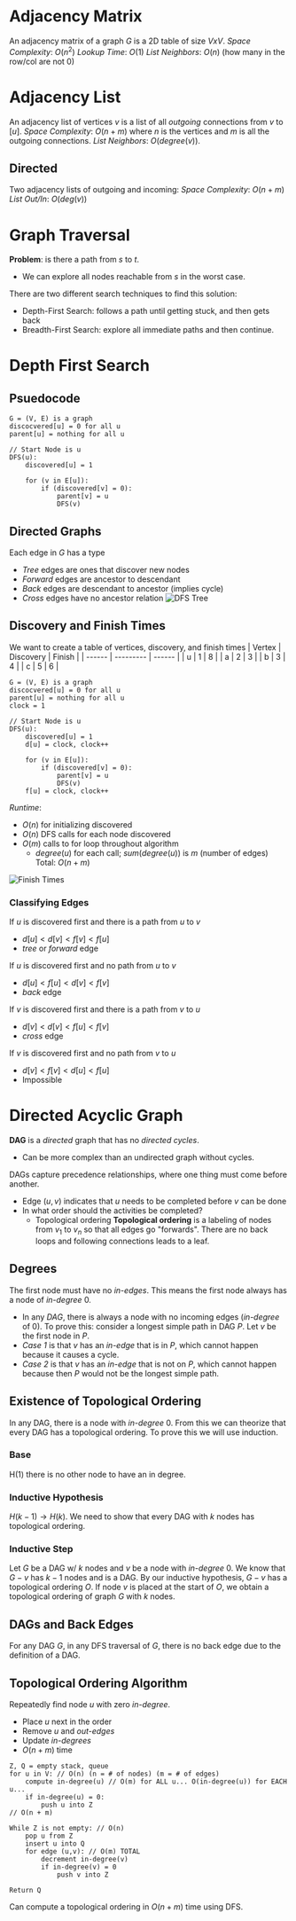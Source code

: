 # Adjacency Matrix
An adjacency matrix of a graph $G$ is a 2D table of size $VxV$.
*Space Complexity*: $O(n^2)$
*Lookup Time*: $O(1)$
*List Neighbors*: $O(n)$ (how many in the row/col are not 0)

# Adjacency List
An adjacency list of vertices $v$ is a list of all *outgoing* connections from $v$ to $[u]$.
*Space Complexity*: $O(n + m)$ where $n$ is the vertices and $m$ is all the outgoing connections.
*List Neighbors*: $O(degree(v))$.

## Directed
Two adjacency lists of outgoing and incoming:
*Space Complexity*: $O(n+m)$
*List Out/In*: $O(deg(v))$

# Graph Traversal
**Problem**: is there a path from $s$ to $t$.
- We can explore all nodes reachable from $s$ in the worst case.

There are two different search techniques to find this solution:
- Depth-First Search: follows a path until getting stuck, and then gets back
- Breadth-First Search: explore all immediate paths and then continue.

# Depth First Search
## Psuedocode
```
G = (V, E) is a graph
discocvered[u] = 0 for all u
parent[u] = nothing for all u

// Start Node is u
DFS(u):
	discovered[u] = 1

	for (v in E[u]):
		if (discovered[v] = 0):
			parent[v] = u
			DFS(v)

```

## Directed Graphs
Each edge in $G$ has a type
- *Tree* edges are ones that discover new nodes
- *Forward* edges are ancestor to descendant
- *Back* edges are descendant to ancestor (implies cycle)
- *Cross* edges have no ancestor relation
![DFS Tree](/Resources/Pasted%20image%2020221025141922.png)

## Discovery and Finish Times
We want to create a table of vertices, discovery, and finish times
| Vertex | Discovery | Finish |
| ------ | --------- | ------ |
| u      | 1         | 8      |
| a      | 2         | 3      |
| b      | 3         | 4      |
| c      | 5         | 6       |

```
G = (V, E) is a graph
discocvered[u] = 0 for all u
parent[u] = nothing for all u
clock = 1

// Start Node is u
DFS(u):
	discovered[u] = 1
	d[u] = clock, clock++

	for (v in E[u]):
		if (discovered[v] = 0):
			parent[v] = u
			DFS(v)
	f[u] = clock, clock++

```
*Runtime*:
- $O(n)$ for initializing discovered
- $O(n)$ DFS calls for each node discovered
- $O(m)$ calls to for loop throughout algorithm
	- $degree(u)$ for each call; $sum(degree(u))$ is $m$ (number of edges)
Total: $O(n + m)$

![Finish Times](/Resources/Pasted%20image%2020221025143436.png)

### Classifying Edges
If $u$ is discovered first and there is a path from $u$ to $v$
- $d[u] < d[v] < f[v] < f[u]$
- *tree* or *forward* edge

If $u$ is discovered first and no path from $u$ to $v$
- $d[u] < f[u] < d[v] < f[v]$
- *back* edge

If $v$ is discovered first and there is a path from $v$ to $u$
- $d[v] < d[v] < f[u] < f[v]$
- *cross* edge

If $v$ is discovered first and no path from $v$ to $u$
- $d[v] < f[v] < d[u] < f[u]$
- Impossible

# Directed Acyclic Graph
**DAG** is a *directed* graph that has no *directed cycles*.
- Can be more complex than an undirected graph without cycles.

DAGs capture precedence relationships, where one thing must come before another.
- Edge $(u,v)$ indicates that $u$ needs to be completed before $v$ can be done
- In what order should the activities be completed?
	- Topological ordering
**Topological ordering** is a labeling of nodes from $v_1$ to $v_n$ so that all edges go "forwards". There are no back loops and following connections leads to a leaf.

## Degrees
The first node must have no *in-edges*. This means the first node always has a node of *in-degree* $0$.
- In any *DAG*, there is always a node with no incoming edges (*in-degree* of 0).
To prove this: consider a longest simple path in DAG $P$. Let $v$ be the first node in $P$.
- *Case 1* is that $v$ has an *in-edge* that is in $P$, which cannot happen because it causes a cycle.
- *Case 2* is that $v$ has an *in-edge* that is not on $P$, which cannot happen because then $P$ would not be the longest simple path.

## Existence of Topological Ordering
In any DAG, there is a node with *in-degree* 0. From this we can theorize that every DAG has a topological ordering. To prove this we will use induction.

### Base
H(1) there is no other node to have an in degree.

### Inductive Hypothesis
$H(k-1) \longrightarrow H(k)$. We need to show that every DAG with $k$ nodes has topological ordering.

### Inductive Step
Let $G$ be a DAG w/ $k$ nodes and $v$ be a node with *in-degree* 0. We know that $G - v$ has $k-1$ nodes and is a DAG. By our inductive hypothesis, $G - v$ has a topological ordering $O$. If node $v$ is placed at the start of $O$, we obtain a topological ordering of graph $G$ with $k$ nodes.

## DAGs and Back Edges
For any DAG $G$, in any DFS traversal of $G$, there is no back edge due to the definition of a DAG.

## Topological Ordering Algorithm
Repeatedly find node $u$ with zero *in-degree*.
- Place $u$ next in the order
- Remove $u$ and *out-edges*
- Update *in-degrees*
- $O(n+m)$ time

```
Z, Q = empty stack, queue
for u in V: // O(n) (n = # of nodes) (m = # of edges)
	compute in-degree(u) // O(m) for ALL u... O(in-degree(u)) for EACH u...
	if in-degree(u) = 0:
		push u into Z
// O(n + m)

While Z is not empty: // O(n)
	pop u from Z
	insert u into Q
	for edge (u,v): // O(m) TOTAL
		decrement in-degree(v)
		if in-degree(v) = 0
			push v into Z

Return Q
```

Can compute a topological ordering in $O(n + m)$ time using DFS.
